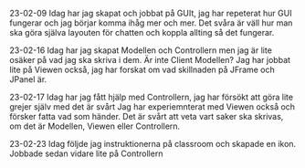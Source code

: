 23-02-09
Idag har jag skapat och jobbat på GUIt, jag
har repeterat hur GUI fungerar och jag börjar
komma ihåg mer och mer.
Det svåra är väll hur man ska göra själva layouten
för chatten och koppla allting så det fungerar.

23-02-16
Idag har jag skapat Modellen och Controllern
men jag är lite osäker på vad jag ska skriva
i dem. Är inte Client Modellen? Jag har
jobbat lite på Viewen också, jag har forskat om
vad skillnaden på JFrame och JPanel är.

23-02-17
Idag har jag fått hjälp med Controllern, jag har
försökt att göra lite grejer själv med det är svårt
Jag har experiemnterat med Viewen också och försker
fatta vad som händer. 
Det är svårt att veta vart
saker ska skrivas, om det är Modellen, Viewen eller
Controllern.

23-02-23
Idag följde jag instruktionerna på classroom och skapade
en ikon. Jobbade sedan vidare lite på Controllern